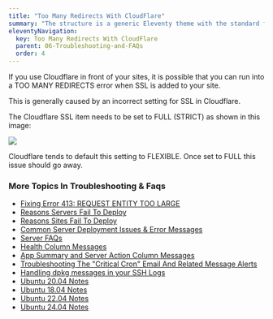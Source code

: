 ```yaml
---
title: "Too Many Redirects With CloudFlare"
summary: "The structure is a generic Eleventy theme with the standard folder and file names."
eleventyNavigation:
  key: Too Many Redirects With CloudFlare
  parent: 06-Troubleshooting-and-FAQs
  order: 4
---
```

If you use Cloudflare in front of your sites, it is possible that you can run into a TOO MANY REDIRECTS error when SSL is added to your site.

This is generally caused by an incorrect setting for SSL in Cloudflare.

The Cloudflare SSL item needs to be set to FULL (STRICT) as shown in this image:

[![](https://web.archive.org/web/20240529153338im_/https://wpclouddeploy.com/wp-content/uploads/2021/12/cloudflare-strict-ssl.png)](https://web.archive.org/web/20240529153338/https://wpclouddeploy.com/wp-content/uploads/2021/12/cloudflare-strict-ssl.png)

Cloudflare tends to default this setting to FLEXIBLE. Once set to FULL this issue should go away.

### More Topics In Troubleshooting & Faqs

*   [Fixing Error 413: REQUEST ENTITY TOO LARGE](https://web.archive.org/web/20240529153338/https://wpclouddeploy.com/documentation/troubleshooting-and-faq-parent/fixing-error-413-request-entity-too-large/)
*   [Reasons Servers Fail To Deploy](https://web.archive.org/web/20240529153338/https://wpclouddeploy.com/documentation/troubleshooting-and-faq-parent/reasons-servers-fail-to-deploy/)
*   [Reasons Sites Fail To Deploy](https://web.archive.org/web/20240529153338/https://wpclouddeploy.com/documentation/troubleshooting-and-faq-parent/reasons-sites-fail-to-deploy/)
*   [Common Server Deployment Issues & Error Messages](https://web.archive.org/web/20240529153338/https://wpclouddeploy.com/documentation/troubleshooting-and-faq-parent/common-server-deployment-issues/)
*   [Server FAQs](https://web.archive.org/web/20240529153338/https://wpclouddeploy.com/documentation/troubleshooting-and-faq-parent/server-faqs/)
*   [Health Column Messages](https://web.archive.org/web/20240529153338/https://wpclouddeploy.com/documentation/troubleshooting-and-faq-parent/health-column-messages/)
*   [App Summary and Server Action Column Messages](https://web.archive.org/web/20240529153338/https://wpclouddeploy.com/documentation/troubleshooting-and-faq-parent/app-summary-and-server-action-column-messages/)
*   [Troubleshooting The "Critical Cron" Email And Related Message Alerts](https://web.archive.org/web/20240529153338/https://wpclouddeploy.com/documentation/troubleshooting-and-faq-parent/troubleshooting-the-critical-cron-email-alerts/)
*   [Handling dpkg messages in your SSH Logs](https://web.archive.org/web/20240529153338/https://wpclouddeploy.com/documentation/troubleshooting-and-faq-parent/handling-dpkg-messages-in-your-ssh-logs/)
*   [Ubuntu 20.04 Notes](https://web.archive.org/web/20240529153338/https://wpclouddeploy.com/documentation/troubleshooting-and-faq-parent/ubuntu-20-04-notes/)
*   [Ubuntu 18.04 Notes](https://web.archive.org/web/20240529153338/https://wpclouddeploy.com/documentation/troubleshooting-and-faq-parent/ubuntu-18-04-notes/)
*   [Ubuntu 22.04 Notes](https://web.archive.org/web/20240529153338/https://wpclouddeploy.com/documentation/troubleshooting-and-faq-parent/ubuntu-22-04-notes/)
*   [Ubuntu 24.04 Notes](https://web.archive.org/web/20240529153338/https://wpclouddeploy.com/documentation/troubleshooting-and-faq-parent/ubuntu-24-04-notes/)

